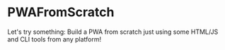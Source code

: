 # PWAFromScratch

Let's try something: Build a PWA from scratch just using some HTML/JS and CLI tools from any platform!